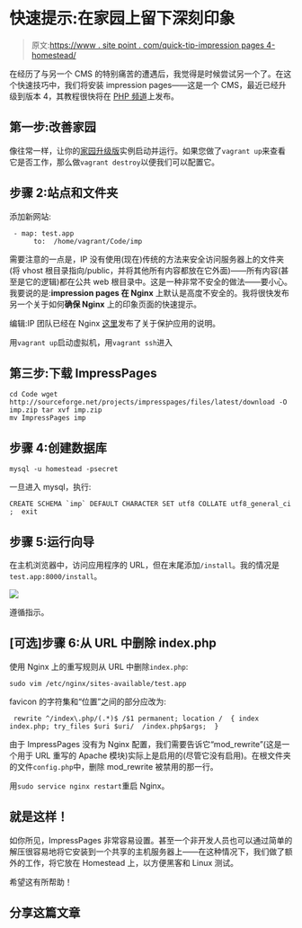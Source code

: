 # 快速提示:在家园上留下深刻印象

> 原文:[https://www . site point . com/quick-tip-impression pages 4-homestead/](https://www.sitepoint.com/quick-tip-impresspages4-homestead/)

在经历了与另一个 CMS 的特别痛苦的遭遇后，我觉得是时候尝试另一个了。在这个快速技巧中，我们将安装 impression pages——这是一个 CMS，最近已经升级到版本 4，其教程很快将在 [PHP 频道](http://phpmaster.com)上发布。

## 第一步:改善家园

像往常一样，让你的[家园升级版](https://www.sitepoint.com/quick-tip-get-homestead-vagrant-vm-running/)实例启动并运行。如果您做了`vagrant up`来查看它是否工作，那么做`vagrant destroy`以便我们可以配置它。

## 步骤 2:站点和文件夹

添加新网站:

```
 - map: test.app
      to:  /home/vagrant/Code/imp
```

需要注意的一点是，IP 没有使用(现在)传统的方法来安全访问服务器上的文件夹(将 vhost 根目录指向/public，并将其他所有内容都放在它外面)——所有内容(甚至是它的逻辑)都在公共 web 根目录中。这是一种非常不安全的做法——要小心。我要说的是:**impression pages 在 Nginx** 上默认是高度不安全的。我将很快发布另一个关于如何**确保 Nginx** 上的印象页面的快速提示。

编辑:IP 团队已经在 Nginx [这里](http://www.impresspages.org/help/nginx)发布了关于保护应用的说明。

用`vagrant up`启动虚拟机，用`vagrant ssh`进入

## 第三步:下载 ImpressPages

```
cd Code wget http://sourceforge.net/projects/impresspages/files/latest/download -O imp.zip tar xvf imp.zip
mv ImpressPages imp
```

## 步骤 4:创建数据库

```
mysql -u homestead -psecret
```

一旦进入 mysql，执行:

```
CREATE SCHEMA `imp` DEFAULT CHARACTER SET utf8 COLLATE utf8_general_ci ;  exit
```

## 步骤 5:运行向导

在主机浏览器中，访问应用程序的 URL，但在末尾添加`/install`。我的情况是`test.app:8000/install`。

![](../Images/c190a1409bde85d9865ff9fcc025ffa9.png)

遵循指示。

## [可选]步骤 6:从 URL 中删除 index.php

使用 Nginx 上的重写规则从 URL 中删除`index.php`:

```
sudo vim /etc/nginx/sites-available/test.app
```

favicon 的字符集和“位置”之间的部分应改为:

```
 rewrite ^/index\.php/(.*)$ /$1 permanent; location /  { index index.php; try_files $uri $uri/  /index.php$args;  }
```

由于 ImpressPages 没有为 Nginx 配置，我们需要告诉它“mod_rewrite”(这是一个用于 URL 重写的 Apache 模块)实际上是启用的(尽管它没有启用)。在根文件夹的文件`config.php`中，删除 mod_rewrite 被禁用的那一行。

用`sudo service nginx restart`重启 Nginx。

## 就是这样！

如你所见，ImpressPages 非常容易设置。甚至一个非开发人员也可以通过简单的解压很容易地将它安装到一个共享的主机服务器上——在这种情况下，我们做了额外的工作，将它放在 Homestead 上，以方便黑客和 Linux 测试。

希望这有所帮助！

## 分享这篇文章
